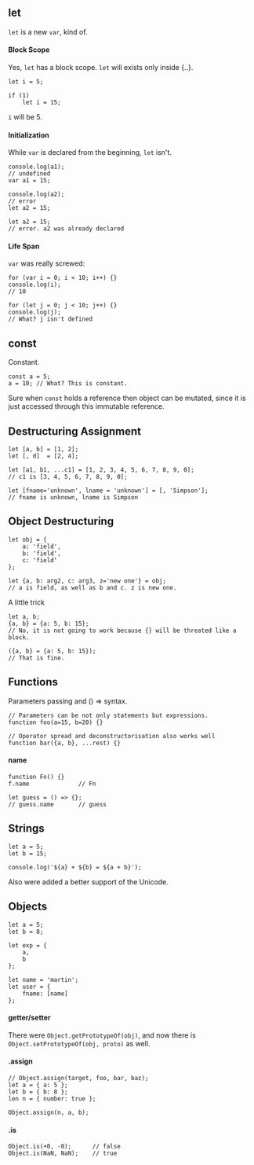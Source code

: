 ## let
`let` is a new `var`, kind of.

#### Block Scope
Yes, `let` has a block scope. `let` will exists only inside {..}.

```
let i = 5;

if (1)
    let i = 15;
```

`i` will be 5.

#### Initialization
While `var` is declared from the beginning, `let` isn't.

```
console.log(a1);
// undefined
var a1 = 15;

console.log(a2);
// error
let a2 = 15;

let a2 = 15;
// error. a2 was already declared
```

#### Life Span
`var` was really screwed:

```
for (var i = 0; i < 10; i++) {}
console.log(i);
// 10

for (let j = 0; j < 10; j++) {}
console.log(j);
// What? j isn't defined
```

## const
Constant.

```
const a = 5;
a = 10; // What? This is constant.
```

Sure when `const` holds a reference then object can be mutated, since it is just accessed through this immutable reference.

## Destructuring Assignment

```
let [a, b] = [1, 2];
let [, d]  = [2, 4];

let [a1, b1, ...c1] = [1, 2, 3, 4, 5, 6, 7, 8, 9, 0];
// c1 is [3, 4, 5, 6, 7, 8, 9, 0];

let [fname='unknown', lname = 'unknown'] = [, 'Simpson'];
// fname is unknown, lname is Simpson
```

## Object Destructuring

```
let obj = {
    a: 'field',
    b: 'field',
    c: 'field'
};

let {a, b: arg2, c: arg3, z='new one'} = obj;
// a is field, as well as b and c. z is new one.
```

A little trick

```
let a, b;
{a, b} = {a: 5, b: 15};
// No, it is not going to work because {} will be threated like a block.

({a, b} = {a: 5, b: 15});
// That is fine.
```

## Functions
Parameters passing and () => syntax.

```
// Parameters can be not only statements but expressions.
function foo(a=15, b=20) {}

// Operator spread and deconstructorisation also works well
function bar({a, b}, ...rest) {}
```

#### name

```
function Fn() {}
f.name              // Fn

let guess = () => {};
// guess.name       // guess
```


## Strings

```
let a = 5;
let b = 15;

console.log('${a} + ${b} = ${a + b}');
```

Also were added a better support of the Unicode.


## Objects

```
let a = 5;
let b = 8;

let exp = {
    a,
    b
};

let name = 'martin';
let user = {
    fname: [name]
};
```

#### getter/setter
There were `Object.getPrototypeOf(obj)`, and now there is `Object.setPrototypeOf(obj, proto)` as well.

#### .assign

```
// Object.assign(target, foo, bar, baz);
let a = { a: 5 };
let b = { b: 8 };
len n = { number: true };

Object.assign(n, a, b);
```

#### .is

```
Object.is(+0, -0);      // false
Object.is(NaN, NaN);    // true
```


